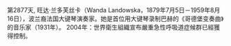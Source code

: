 第2877天, 旺达·兰多芙丝卡（Wanda Landowska，1879年7月5日－1959年8月16日），波兰裔法国大键琴演奏家。她是首位用大键琴录制巴赫的《哥德堡变奏曲》的音乐家（1931年）。
2004年：世界衛生組織宣布嚴重急性呼吸道症候群已經獲得控制。